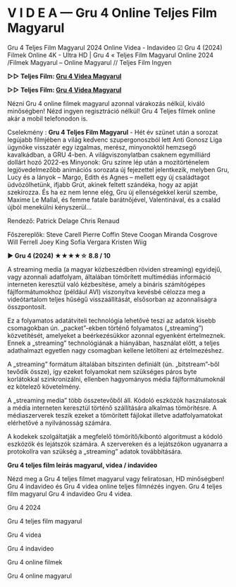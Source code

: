 # V I D E A — Gru 4 Online Teljes Film Magyarul

Gru 4 Teljes Film Magyarul 2024 Online Videa - Indavideo ☑ Gru 4 (2024) Filmek Online 4K - Ultra HD | Gru 4 « Teljes Film Magyarul Online 2024 /Filmek Magyarul – Online Magyarul // Teljes Film Ingyen

**▷▷ Teljes Film: [Gru 4 Videa Magyarul](https://popcorn-tv.online/hu/movie/519182/gru-4)**

**▷▷ Teljes Film: [Gru 4 Videa Magyarul](https://popcorn-tv.online/hu/movie/519182/gru-4)**

Nézni Gru 4 online filmek magyarul azonnal várakozás nélkül, kiváló minőségben! Nézd ingyen regisztráció nélkül! Gru 4 Teljes filmek online akár a mobil telefonodon is.

Cselekmény : **Gru 4 Teljes Film Magyarul** - Hét év szünet után a sorozat legújabb filmjében a világ kedvenc szupergonoszból lett Anti Gonosz Liga ügynöke visszatér egy izgalmas, merész, minyonoktól hemzsegő kavalkádban, a GRU 4-ben. A világviszonylatban csaknem egymilliárd dollárt hozó 2022-es Minyonok: Gru színre lép után a mozitörténelem legjövedelmezőbb animációs sorozata új fejezettel jelentkezik, melyben Gru, Lucy és a lányok – Margo, Edith és Agnes – mellett egy új családtagot üdvözölhetünk, ifjabb Grút, akinek feltett szándéka, hogy az apját szekírozza. És ha ez nem lenne elég, Gru új ellenségekkel kerül szembe, Maxime Le Mallal, és femme fatale barátnőjével, Valentinával, és a család újból menekülni kényszerül...

Rendező: Patrick Delage Chris Renaud

Főszereplők: Steve Carell Pierre Coffin Steve Coogan Miranda Cosgrove Will Ferrell Joey King Sofía Vergara Kristen Wiig

**▶️ Gru 4 (2024) ★★★★☆ 8.8 / 10**

A streaming media (a magyar közbeszédben röviden streaming) egyidejű, vagy azonnali adatfolyam, általában tömörített multimédiás információ interneten keresztül való kézbesítése, amely a bináris számítógépes fájlformátumokhoz (például AVI) viszonyítva kevésbé célozza meg a videótartalom teljes hűségű visszaállítását, elsősorban az azonnaliságra összpontosít.

Ez a folyamatos adatátviteli technológia lehetővé teszi az adatok kisebb csomagokban ún. „packet”-ekben történő folyamatos („streaming”) közvetítését, amelyeket a beérkezésükkor azonnal egyenként értelmeznek. Ennek a „streaming” technológiának a hiányában, használat előtt, a teljes adathalmazt egyetlen nagy csomagban kellene letölteni az értelmezéshez.

A „streaming” formátum általában bitszinten definiált (ún. „bitstream”-ből tevődik össze), így ezeket folyamokat nem szükséges páros byte korlátokkal szinkronizálni, ellenben hagyományos média fájlformátumoknál ez kötelező követelmény.

A „streaming media” több összetevőből áll. Kódoló eszközök használatosak a média interneten keresztül történő szállítására alkalmas tömörítésre. A médiaszerverek teszik ezeket a tömörített fájlokat illetve adatfolyamatokat elérhetővé a nyilvánosság számára.

A kodekek szolgáltatják a megfelelő tömörítő/kibontó algoritmust a kódoló eszközök és lejátszók számára. A szervereken és a lejátszókon ugyanarra a protokollra van szükség a „streaming” adatok továbbítására.

**Gru 4 teljes film leírás magyarul, videa / indavideo**

Nézd meg a Gru 4 teljes filmet magyarul vagy feliratosan, HD minőségben! Gru 4 indavideo és Gru 4 videa online teljes filmnézés ingyen. Gru 4 teljes film magyarul Gru 4 indavideo Gru 4 videa.

Gru 4 2024

Gru 4 teljes film magyarul

Gru 4 videa

Gru 4 indavideo

Gru 4 online filmek

Gru 4 online magyarul
